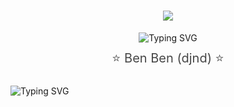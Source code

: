 <div align="center">

<!-- Title với hiệu ứng gradient -->
<h1 align="center">
  <a href="">
    <img src="https://readme-typing-svg.herokuapp.com?font=Righteous&size=35&duration=4000&color=8E44AD&center=true&vCenter=true&width=500&height=70&lines=Project+BenVA;Welcome+to+BenVA+Project" />
  </a>
</h1>

<img src="https://readme-typing-svg.herokuapp.com?font=Dancing+Script&size=30&duration=4000&color=B6477B&center=true&vCenter=true&width=600&lines=Welcome+to+my+project;This+is+a+blinking+text+effect;Made+with+love+%E2%9D%A4%EF%B8%8F;Hope+you+enjoy+it!" alt="Typing SVG" />

</div>

<!-- CSS cho hiệu ứng nhấp nháy -->
<div style="text-align: center;">
  <style>
    .blink {
      animation: blink-animation 1s steps(5, start) infinite;
      -webkit-animation: blink-animation 1s steps(5, start) infinite;
      display: inline-block;
      padding: 10px;
      font-size: 20px;
    }
    @keyframes blink-animation {
      50% {
        opacity: 0;
      }
    }
    @-webkit-keyframes blink-animation {
      50% {
        opacity: 0;
      }
    }
  </style>

  <div class="blink">⭐ Ben Ben (djnd) ⭐</div>
</div>

<!-- Chữ nhấp nháy sử dụng SVG với width lớn hơn -->
![Typing SVG](https://readme-typing-svg.herokuapp.com?font=Fira+Code&size=24&pause=1000&color=F70000&background=FFFFFF00&width=600&lines=I'm+glad+you+stopped+by%2C+have+a+great+day+coding!)
